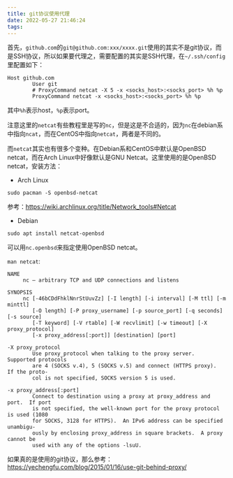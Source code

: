 ```yaml
---
title: git协议使用代理
date: 2022-05-27 21:46:24
tags:
---
```


首先，`github.com`的`git@github.com:xxx/xxxx.git`使用的其实不是git协议，而是SSH协议，所以如果要代理之，需要配置的其实是SSH代理，在`~/.ssh/config`里配置如下：

```text
Host github.com
        User git
        # ProxyCommand netcat -X 5 -x <socks_host>:<socks_port> %h %p
        ProxyCommand netcat -x <socks_host>:<socks_port> %h %p
```

其中`%h`表示host，`%p`表示port。

注意这里的`netcat`有些教程里是写的`nc`，但是这是不合适的，因为`nc`在debian系中指向`ncat`，而在CentOS中指向`netcat`，两者是不同的。

而`netcat`其实也有很多个变种。在Debian系和CentOS中默认是OpenBSD netcat，而在Arch Linux中好像默认是GNU Netcat。这里使用的是OpenBSD netcat，安装方法：

- Arch Linux

```shell
sudo pacman -S openbsd-netcat
```

参考：<https://wiki.archlinux.org/title/Network_tools#Netcat>

- Debian

```shell
sudo apt install netcat-openbsd
```

可以用`nc.openbsd`来指定使用OpenBSD netcat。

`man netcat`:

```text
NAME
     nc — arbitrary TCP and UDP connections and listens

SYNOPSIS
     nc [-46bCDdFhklNnrStUuvZz] [-I length] [-i interval] [-M ttl] [-m minttl]
        [-O length] [-P proxy_username] [-p source_port] [-q seconds] [-s source]
        [-T keyword] [-V rtable] [-W recvlimit] [-w timeout] [-X proxy_protocol]
        [-x proxy_address[:port]] [destination] [port]

-X proxy_protocol
        Use proxy_protocol when talking to the proxy server.  Supported protocols
        are 4 (SOCKS v.4), 5 (SOCKS v.5) and connect (HTTPS proxy).  If the proto‐
        col is not specified, SOCKS version 5 is used.

-x proxy_address[:port]
        Connect to destination using a proxy at proxy_address and port.  If port
        is not specified, the well-known port for the proxy protocol is used (1080
        for SOCKS, 3128 for HTTPS).  An IPv6 address can be specified unambigu‐
        ously by enclosing proxy_address in square brackets.  A proxy cannot be
        used with any of the options -lsuU.
```

如果真的是使用的git协议，那么参考：<https://yechengfu.com/blog/2015/01/16/use-git-behind-proxy/>
